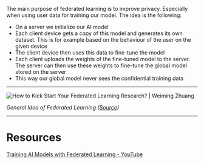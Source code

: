 The main purpose of federated learning is to improve privacy. Especially when using user data for training our model. The idea is the following:

- On a server we initialize our AI model
- Each client device gets a copy of this model and generates its own dataset. This is for example based on the behaviour of the user on the given device
- The client device then uses this data to fine-tune the model
- Each client uploads the weights of the fine-tuned model to the server. The server can then use these weights to fine-tune the global model stored on the server
- This way our global model never sees the confidential training data



---

![How to Kick Start Your Federated Learning Research? | Weiming Zhuang](https://weiming.me/post/fl-research-starter/featured_hu9f88a8a2b7bda13e1638be9843f61ca5_123367_720x2500_fit_q75_h2_lanczos_3.webp)

*General Idea of Federated Learning ([Source](https://weiming.me/post/fl-research-starter/))*

---

# Resources

[Training AI Models with Federated Learning - YouTube](https://www.youtube.com/watch?v=zqv1eELa7fs)

